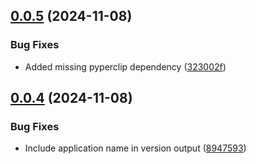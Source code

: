 ## [0.0.5](https://github.com/EmperorCookie/wildstruck/compare/v0.0.4...v0.0.5) (2024-11-08)


### Bug Fixes

* Added missing pyperclip dependency ([323002f](https://github.com/EmperorCookie/wildstruck/commit/323002ff75712afa363ffe338a3b9ab9bc39cf76))

## [0.0.4](https://github.com/EmperorCookie/wildstruck/compare/v0.0.3...v0.0.4) (2024-11-08)


### Bug Fixes

* Include application name in version output ([8947593](https://github.com/EmperorCookie/wildstruck/commit/894759341827bc81f16db5aeaba3d3f60c066ea2))
